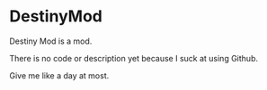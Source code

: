 # DestinyMod

Destiny Mod is a mod.

There is no code or description yet because I suck at using Github.

Give me like a day at most.

